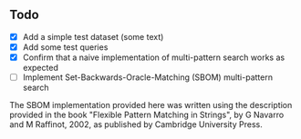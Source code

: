 Todo
----

- [x] Add a simple test dataset (some text)
- [x] Add some test queries
- [x] Confirm that a naive implementation of multi-pattern search works as expected
- [ ] Implement Set-Backwards-Oracle-Matching (SBOM) multi-pattern search

The SBOM implementation provided here was written using the description provided in the book "Flexible Pattern Matching in Strings", by G Navarro and M Raffinot, 2002, as published by Cambridge University Press.
